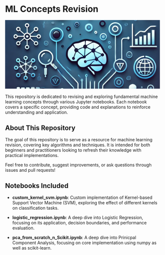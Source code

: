 # ML Concepts Revision
![ML Concepts](images/95ltgpqe_1.png)

This repository is dedicated to revising and exploring fundamental machine learning concepts through various Jupyter notebooks. Each notebook covers a specific concept, providing code and explanations to reinforce understanding and application.

## About This Repository

The goal of this repository is to serve as a resource for machine learning revision, covering key algorithms and techniques. It is intended for both beginners and practitioners looking to refresh their knowledge with practical implementations.

Feel free to contribute, suggest improvements, or ask questions through issues and pull requests!

## Notebooks Included

- **custom_kernel_svm.ipynb**: Custom implementation of Kernel-based Support Vector Machine (SVM), exploring the effect of different kernels on classification tasks.

- **logistic_regression.ipynb**: A deep dive into Logistic Regression, focusing on its application, decision boundaries, and performance evaluation.

- **pca_from_scratch_n_Scikit.ipynb**: A deep dive into Prinicpal Component Analysis, focusing on core implementation using numpy as well as scikit-learn. 